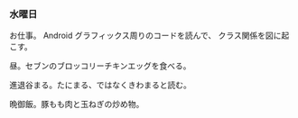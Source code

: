 ### 水曜日

お仕事。
Android グラフィックス周りのコードを読んで、
クラス関係を図に起こす。

昼。セブンのブロッコリーチキンエッグを食べる。

進退谷まる。たにまる、ではなくきわまると読む。

晩御飯。豚もも肉と玉ねぎの炒め物。